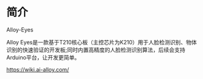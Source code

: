 # 简介

Alloy-Eyes

Alloy Eyes是一款基于T210核心板（主控芯片为K210）用于人脸检测识别、物体识别的快速验证的开发板;同时内置高精度的人脸检测识别算法，后续会支持Arduino平台，让开发更简单。

https://wiki.ai-alloy.com/

